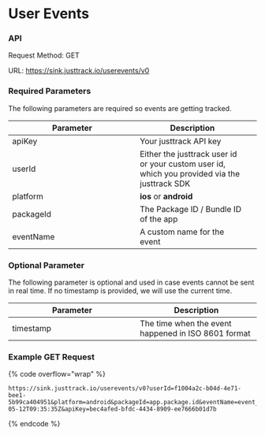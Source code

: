 # User Events

### **API**

Request Method: GET

URL: https://sink.justtrack.io/userevents/v0

### **Required Parameters**

The following parameters are required so events are getting tracked.

<table><thead><tr><th width="243">Parameter</th><th>Description</th><th data-hidden data-type="files"></th></tr></thead><tbody><tr><td>apiKey</td><td>Your justtrack API key</td><td></td></tr><tr><td>userId</td><td>Either the justtrack user id or your custom user id, which you provided via the justtrack SDK</td><td></td></tr><tr><td>platform</td><td><strong>ios</strong> or <strong>android</strong></td><td></td></tr><tr><td>packageId</td><td>The Package ID / Bundle ID of the app</td><td></td></tr><tr><td>eventName</td><td>A custom name for the event</td><td></td></tr></tbody></table>

### Optional Parameter

The following parameter is optional and used in case events cannot be sent in real time. If no timestamp is provided, we will use the current time.

<table><thead><tr><th width="243">Parameter</th><th>Description</th></tr></thead><tbody><tr><td>timestamp</td><td>The time when the event happened in ISO 8601 format</td></tr></tbody></table>

### Example GET Request

{% code overflow="wrap" %}
```
https://sink.justtrack.io/userevents/v0?userId=f1004a2c-b04d-4e71-bee1-5b99ca404951&platform=android&packageId=app.package.id&eventName=event_name&timestamp=2022-05-12T09:35:35Z&apiKey=bec4afed-bfdc-4434-8909-ee7666b01d7b
```
{% endcode %}

